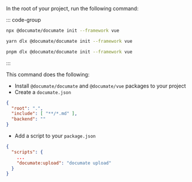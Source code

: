 In the root of your project, run the following command:

::: code-group

```bash [npm]
npx @documate/documate init --framework vue
```

```bash [yarn]
yarn dlx @documate/documate init --framework vue
```

```bash [pnpm]
pnpm dlx @documate/documate init --framework vue
```

:::

This command does the following:

- Install `@documate/documate` and `@documate/vue` packages to your project
- Create a `documate.json`

```json
{
  "root": ".",
  "include": [ "**/*.md" ],
  "backend": ""
}
```

- Add a script to your `package.json`

```json
{
  "scripts": {
    ...
    "documate:upload": "documate upload"
  }
}
```
